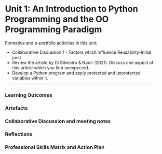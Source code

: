 # Unit 1: An Introduction to Python Programming and the OO Programming Paradigm

Formative and e-portfolio activities in this unit:
 - Collaborative Discussion 1 - Factors which Influence Reusability-Initial post
 - Review the article by Di Silvestro & Nadir (2021). Discuss one aspect of this article which you find unexpected.
 - Develop a Python program and apply protected and unprotected variables within it.

---

### Learning Outcomes
### Artefacts
### Collaborative Discussion and meeting notes
### Reflections
### Professional Skills Matrix and Action Plan
